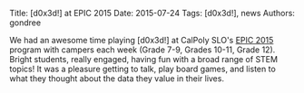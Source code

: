 Title: [d0x3d!] at EPIC 2015
Date: 2015-07-24
Tags: [d0x3d!], news
Authors: gondree

We had an awesome time playing [d0x3d!] at CalPoly SLO's [EPIC 2015](https://epic.calpoly.edu/epic-2015/) program with campers each week (Grade 7-9, Grades 10-11, Grade 12). Bright students, really engaged, having fun with a broad range of STEM topics! It was a pleasure getting to talk, play board games, and listen to what they thought about the data they value in their lives.